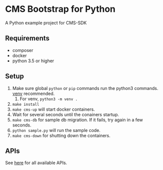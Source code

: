 # CMS Bootstrap for Python

A Python example project for CMS-SDK

## Requirements

- composer
- docker
- python 3.5 or higher

## Setup

1. Make sure global `python` or `pip` commands run the python3 commands. [venv](https://docs.python.org/3/library/venv.html) recommended.
    1. For venv, `python3 -m venv .`
1. `make install`
1. `make cms-up` will start docker containers.
1. Wait for several seconds until the conainers startup.
1. `make cms-db` for sample db migration. If it fails, try again in a few seconds.
1. `python sample.py` will run the sample code.
1. `make cms-down` for shutting down the containers.

## APIs

See [here](https://github.com/ridi/cms-sdk/tree/2.x/lib/thrift-idl) for all available APIs.